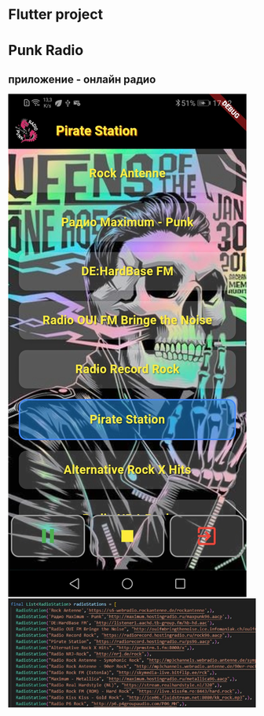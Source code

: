 ﻿# Flutter project
# Punk Radio
## приложение -  онлайн радио

![N|Solid](https://github.com/ShViktor72/Assets/blob/main/PunkRadio/homeScreen.jpg?raw=true)
![N|Solid](https://github.com/ShViktor72/Assets/blob/main/PunkRadio/list.jpg?raw=true)

